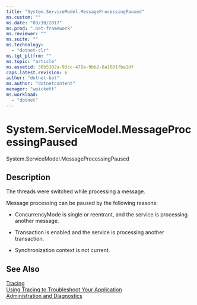 ```yaml
---
title: "System.ServiceModel.MessageProcessingPaused"
ms.custom: ""
ms.date: "03/30/2017"
ms.prod: ".net-framework"
ms.reviewer: ""
ms.suite: ""
ms.technology: 
  - "dotnet-clr"
ms.tgt_pltfrm: ""
ms.topic: "article"
ms.assetid: 36b5302a-93cc-478a-9bb2-8a1601fba1df
caps.latest.revision: 6
author: "dotnet-bot"
ms.author: "dotnetcontent"
manager: "wpickett"
ms.workload: 
  - "dotnet"
---
```

# System.ServiceModel.MessageProcessingPaused
System.ServiceModel.MessageProcessingPaused  
  
## Description  
 The threads were switched while processing a message.  
  
 Message processing can be paused by the following reasons:  
  
-   ConcurrencyMode is single or reentrant, and the service is processing another message.  
  
-   Transaction is enabled and the service is processing another transaction.  
  
-   Synchronization context is not current.  
  
## See Also  
 [Tracing](../../../../../docs/framework/wcf/diagnostics/tracing/index.md)  
 [Using Tracing to Troubleshoot Your Application](../../../../../docs/framework/wcf/diagnostics/tracing/using-tracing-to-troubleshoot-your-application.md)  
 [Administration and Diagnostics](../../../../../docs/framework/wcf/diagnostics/index.md)
